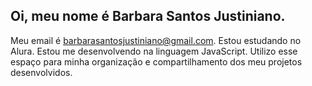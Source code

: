 ## Oi, meu nome é Barbara Santos Justiniano.
Meu email é barbarasantosjustiniano@gmail.com.
Estou estudando no Alura.
Estou me desenvolvendo na linguagem JavaScript.
Utilizo esse espaço para minha organização e compartilhamento dos meu projetos desenvolvidos.
